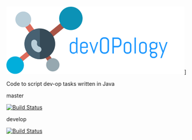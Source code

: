 ![devOPology](https://raw.githubusercontent.com/devopology/tools/develop/devOPology.png)]

Code to script dev-op tasks written in Java

master

[![Build Status](https://travis-ci.org/devopology/tools.svg?branch=master)](https://travis-ci.org/devopology/tools)

develop

[![Build Status](https://travis-ci.org/devopology/tools.svg?branch=develop)](https://travis-ci.org/devopology/tools)
